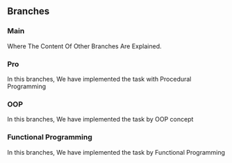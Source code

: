 ## Branches

### Main

Where The Content Of Other Branches Are Explained.

### Pro

In this branches, We have implemented the task with Procedural Programming

### OOP

In this branches, We have implemented the task by OOP concept

### Functional Programming

In this branches, We have implemented the task by Functional Programming
